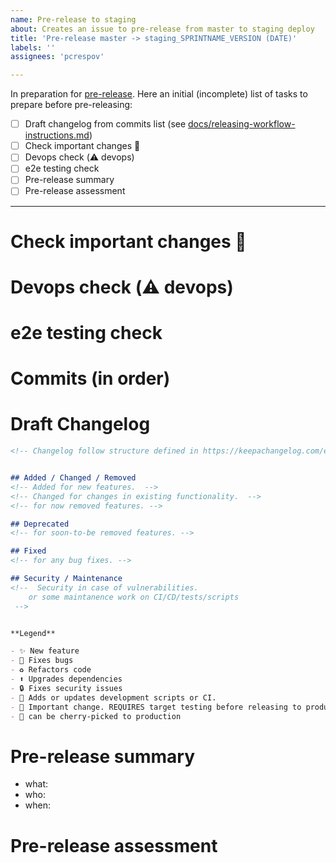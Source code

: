 ```yaml
---
name: Pre-release to staging
about: Creates an issue to pre-release from master to staging deploy
title: 'Pre-release master -> staging_SPRINTNAME_VERSION (DATE)'
labels: ''
assignees: 'pcrespov'

---
```


In preparation for [pre-release](https://github.com/ITISFoundation/osparc-simcore/releases). Here an initial (incomplete) list of tasks to prepare before pre-releasing:


- [ ] Draft changelog from commits list (see [docs/releasing-workflow-instructions.md](https://github.com/ITISFoundation/osparc-simcore/blob/6cae77e5444f825f67fca65876922c8d26901fd2/docs/releasing-workflow-instructions.md))
- [ ] Check important changes 🚨
- [ ] Devops check (⚠️ devops)
- [ ] e2e testing check
- [ ] Pre-release summary
- [ ] Pre-release assessment

---


# Check important changes 🚨

<!-- Staging is an intermediate environment between development (master) and production that allows us to test in isolation
changes in the framework. In addition, the pre-release workflow shall be used as a simulation to production that can help us to
anticipate changes and mitigate failures. 

Explain what motivates this pre-release? Which important changes we might pay attention to? How should we
test them? Is there anything in particular we should monitor?

In this section start first with a *motivation*; then mark 🚨 important changes in changelog and add an explanation 
on how to test them (append as [TODO: ... ] after selected changelog entries).
-->



#  Devops check (⚠️ devops)
<!-- The goal here is to analyze the PRs marked with (⚠️ devops).  We should determine and prepare necessary changes required in the environments configs. 

This procedure should be taken also as an exercise in preparation for the release to production as well.
 -->


# e2e testing check
<!-- Check that e2e in master: are there any major known issues? -->



# Commits (in order)
<!-- List of commits for this release. 

Copy&paste list produced by ``make release`` 

These items create cross links to PR issues
-->

# Draft Changelog
```markdown
<!-- Changelog follow structure defined in https://keepachangelog.com/en/1.0.0/ -->


## Added / Changed / Removed
<!-- Added for new features.  -->
<!-- Changed for changes in existing functionality.  -->
<!-- for now removed features. -->

## Deprecated
<!-- for soon-to-be removed features. -->

## Fixed
<!-- for any bug fixes. -->

## Security / Maintenance
<!--  Security in case of vulnerabilities.
	or some maintanence work on CI/CD/tests/scripts
 -->


**Legend**

- ✨ New feature
- 🐛 Fixes bugs
- ♻️ Refactors code
- ⬆️ Upgrades dependencies
- 🔒️ Fixes security issues
- 🔨 Adds or updates development scripts or CI.
- 🚨 Important change. REQUIRES target testing before releasing to production. Steps to test appended as ``[TODO:  ... ]``
- 📌 can be cherry-picked to production
```



# Pre-release summary

- what:  <!-- ```make release-staging name=switzer version=2 git_sha=dbcc9a645f25468ed57d227c42e8daad6ccb62d8``` in [``master``](https://github.com/ITISFoundation/osparc-simcore/commits/master) -->
- who: <!-- @Surfict @GitHK  -->
- when: <!-- THURSDAY Oct.20, afternoon -->



# Pre-release assessment

<!-- How did the release go? Any incidents, problems, difficulties, unexpected issues, ... during the release process? 
Notes on special warnings or configurations we should pay attention ... or in general any relevant information that helps us 
mitigate the risk of failure when releasing to production
-->
